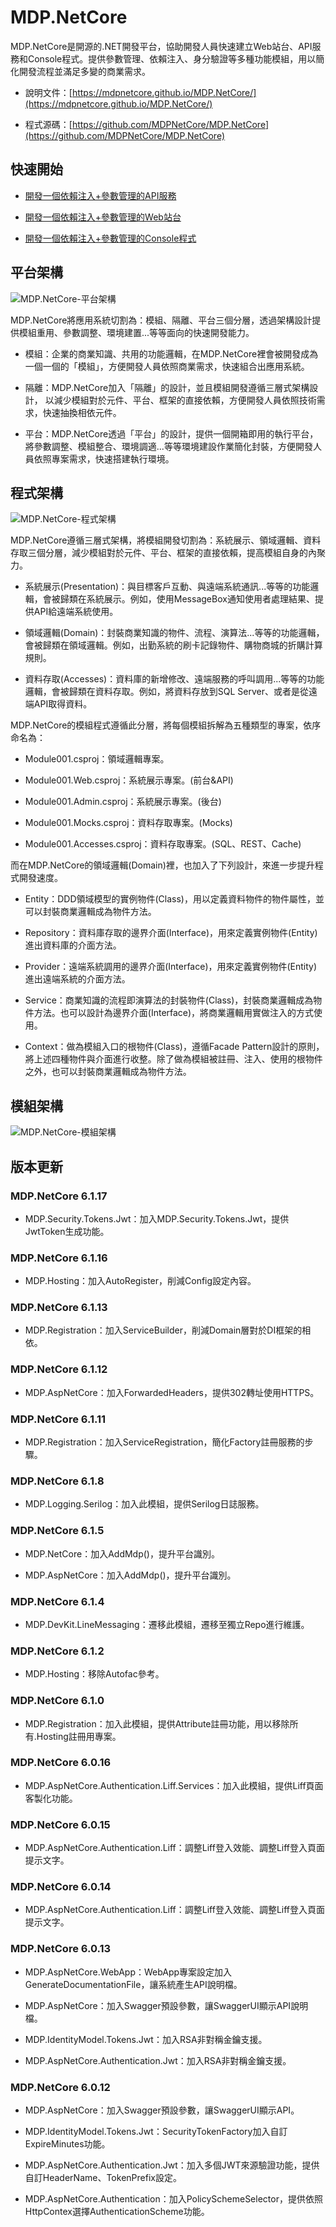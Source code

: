 # MDP.NetCore

MDP.NetCore是開源的.NET開發平台，協助開發人員快速建立Web站台、API服務和Console程式。提供參數管理、依賴注入、身分驗證等多種功能模組，用以簡化開發流程並滿足多變的商業需求。

- 說明文件：[https://mdpnetcore.github.io/MDP.NetCore/](https://mdpnetcore.github.io/MDP.NetCore/)

- 程式源碼：[https://github.com/MDPNetCore/MDP.NetCore](https://github.com/MDPNetCore/MDP.NetCore)

 
## 快速開始

- [開發一個依賴注入+參數管理的API服務](https://mdpnetcore.github.io/MDP.NetCore/快速開始/開發一個依賴注入+參數管理的API服務/)

- [開發一個依賴注入+參數管理的Web站台](https://mdpnetcore.github.io/MDP.NetCore/快速開始/開發一個依賴注入+參數管理的Web站台/)

- [開發一個依賴注入+參數管理的Console程式](https://mdpnetcore.github.io/MDP.NetCore/快速開始/開發一個依賴注入+參數管理的Console程式/)


## 平台架構

![MDP.NetCore-平台架構](https://mdpnetcore.github.io/MDP.NetCore/功能說明/MDP.NetCore-平台架構.png)

MDP.NetCore將應用系統切割為：模組、隔離、平台三個分層，透過架構設計提供模組重用、參數調整、環境建置...等等面向的快速開發能力。

- 模組：企業的商業知識、共用的功能邏輯，在MDP.NetCore裡會被開發成為一個一個的「模組」，方便開發人員依照商業需求，快速組合出應用系統。

- 隔離：MDP.NetCore加入「隔離」的設計，並且模組開發遵循三層式架構設計， 以減少模組對於元件、平台、框架的直接依賴，方便開發人員依照技術需求，快速抽換相依元件。

- 平台：MDP.NetCore透過「平台」的設計，提供一個開箱即用的執行平台，將參數調整、模組整合、環境調適...等等環境建設作業簡化封裝，方便開發人員依照專案需求，快速搭建執行環境。


## 程式架構

![MDP.NetCore-程式架構](https://mdpnetcore.github.io/MDP.NetCore/功能說明/MDP.NetCore-程式架構.png)

MDP.NetCore遵循三層式架構，將模組開發切割為：系統展示、領域邏輯、資料存取三個分層，減少模組對於元件、平台、框架的直接依賴，提高模組自身的內聚力。

- 系統展示(Presentation)：與目標客戶互動、與遠端系統通訊...等等的功能邏輯，會被歸類在系統展示。例如，使用MessageBox通知使用者處理結果、提供API給遠端系統使用。

- 領域邏輯(Domain)：封裝商業知識的物件、流程、演算法...等等的功能邏輯，會被歸類在領域邏輯。例如，出勤系統的刷卡記錄物件、購物商城的折購計算規則。

- 資料存取(Accesses)：資料庫的新增修改、遠端服務的呼叫調用...等等的功能邏輯，會被歸類在資料存取。例如，將資料存放到SQL Server、或者是從遠端API取得資料。

MDP.NetCore的模組程式遵循此分層，將每個模組拆解為五種類型的專案，依序命名為：

- Module001.csproj：領域邏輯專案。

- Module001.Web.csproj：系統展示專案。(前台&API)

- Module001.Admin.csproj：系統展示專案。(後台)

- Module001.Mocks.csproj：資料存取專案。(Mocks)

- Module001.Accesses.csproj：資料存取專案。(SQL、REST、Cache)

而在MDP.NetCore的領域邏輯(Domain)裡，也加入了下列設計，來進一步提升程式開發速度。

- Entity：DDD領域模型的實例物件(Class)，用以定義資料物件的物件屬性，並可以封裝商業邏輯成為物件方法。

- Repository：資料庫存取的邊界介面(Interface)，用來定義實例物件(Entity)進出資料庫的介面方法。

- Provider：遠端系統調用的邊界介面(Interface)，用來定義實例物件(Entity)進出遠端系統的介面方法。

- Service：商業知識的流程即演算法的封裝物件(Class)，封裝商業邏輯成為物件方法。也可以設計為邊界介面(Interface)，將商業邏輯用實做注入的方式使用。

- Context：做為模組入口的根物件(Class)，遵循Facade Pattern設計的原則，將上述四種物件與介面進行收整。除了做為模組被註冊、注入、使用的根物件之外，也可以封裝商業邏輯成為物件方法。


## 模組架構

![MDP.NetCore-模組架構](https://mdpnetcore.github.io/MDP.NetCore/功能說明/MDP.NetCore-模組架構.png)


## 版本更新

### MDP.NetCore 6.1.17

- MDP.Security.Tokens.Jwt：加入MDP.Security.Tokens.Jwt，提供JwtToken生成功能。

### MDP.NetCore 6.1.16

- MDP.Hosting：加入AutoRegister，削減Config設定內容。

### MDP.NetCore 6.1.13

- MDP.Registration：加入ServiceBuilder，削減Domain層對於DI框架的相依。

### MDP.NetCore 6.1.12

- MDP.AspNetCore：加入ForwardedHeaders，提供302轉址使用HTTPS。

### MDP.NetCore 6.1.11

- MDP.Registration：加入ServiceRegistration，簡化Factory註冊服務的步驟。

### MDP.NetCore 6.1.8

- MDP.Logging.Serilog：加入此模組，提供Serilog日誌服務。

### MDP.NetCore 6.1.5

- MDP.NetCore：加入AddMdp()，提升平台識別。

- MDP.AspNetCore：加入AddMdp()，提升平台識別。

### MDP.NetCore 6.1.4

- MDP.DevKit.LineMessaging：遷移此模組，遷移至獨立Repo進行維護。

### MDP.NetCore 6.1.2

- MDP.Hosting：移除Autofac參考。

### MDP.NetCore 6.1.0

- MDP.Registration：加入此模組，提供Attribute註冊功能，用以移除所有.Hosting註冊用專案。

### MDP.NetCore 6.0.16

- MDP.AspNetCore.Authentication.Liff.Services：加入此模組，提供Liff頁面客製化功能。

### MDP.NetCore 6.0.15

- MDP.AspNetCore.Authentication.Liff：調整Liff登入效能、調整Liff登入頁面提示文字。

### MDP.NetCore 6.0.14

- MDP.AspNetCore.Authentication.Liff：調整Liff登入效能、調整Liff登入頁面提示文字。

### MDP.NetCore 6.0.13

- MDP.AspNetCore.WebApp：WebApp專案設定加入GenerateDocumentationFile，讓系統產生API說明檔。

- MDP.AspNetCore：加入Swagger預設參數，讓SwaggerUI顯示API說明檔。

- MDP.IdentityModel.Tokens.Jwt：加入RSA非對稱金鑰支援。

- MDP.AspNetCore.Authentication.Jwt：加入RSA非對稱金鑰支援。

### MDP.NetCore 6.0.12

- MDP.AspNetCore：加入Swagger預設參數，讓SwaggerUI顯示API。

- MDP.IdentityModel.Tokens.Jwt：SecurityTokenFactory加入自訂ExpireMinutes功能。

- MDP.AspNetCore.Authentication.Jwt：加入多個JWT來源驗證功能，提供自訂HeaderName、TokenPrefix設定。

- MDP.AspNetCore.Authentication：加入PolicySchemeSelector，提供依照HttpContex選擇AuthenticationScheme功能。